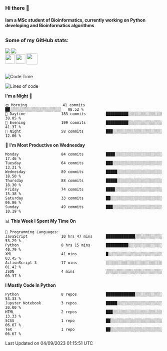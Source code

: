### Hi there 👋
#### Iam a MSc student of Bioinformatics, currently working on Python developing and Bioinformatics algorithms

##
### Some of my GitHub stats:

<div>
  <a href="https://github.com/AdrianoSilva19/AdrianoSilva19">
    <img heigth="180" align="left" src="https://github-readme-stats.vercel.app/api?username=AdrianoSilva19&count_private=true&include_all_comits=true&show_icons=true&theme=dracula" />
    <img heigth="180" align="center" src="https://github-readme-stats.vercel.app/api/top-langs/?username=AdrianoSilva19&langs_count=3&theme=dracula" />
  </a>
</div>

<div style="display:inline_block">
  <img align="center" heigth="30" width="30" src="https://cdn.jsdelivr.net/gh/devicons/devicon/icons/python/python-plain.svg" />
  <img align="center" heigth="30" width="30" src="https://cdn.jsdelivr.net/gh/devicons/devicon/icons/r/r-original.svg" />
  <img align="center" heigth="35" width="35" src="https://cdn.jsdelivr.net/gh/devicons/devicon/icons/neo4j/neo4j-original.svg" />
</div>

##

<!--START_SECTION:waka-->
![Code Time](http://img.shields.io/badge/Code%20Time-429%20hrs%2057%20mins-blue)

![Lines of code](https://img.shields.io/badge/From%20Hello%20World%20I%27ve%20Written-1.5%20million%20lines%20of%20code-blue)

**I'm a Night 🦉** 

```text
🌞 Morning                41 commits          ██░░░░░░░░░░░░░░░░░░░░░░░   08.52 % 
🌆 Daytime                183 commits         ██████████░░░░░░░░░░░░░░░   38.05 % 
🌃 Evening                199 commits         ██████████░░░░░░░░░░░░░░░   41.37 % 
🌙 Night                  58 commits          ███░░░░░░░░░░░░░░░░░░░░░░   12.06 % 
```
📅 **I'm Most Productive on Wednesday** 

```text
Monday                   84 commits          ████░░░░░░░░░░░░░░░░░░░░░   17.46 % 
Tuesday                  64 commits          ███░░░░░░░░░░░░░░░░░░░░░░   13.31 % 
Wednesday                89 commits          █████░░░░░░░░░░░░░░░░░░░░   18.50 % 
Thursday                 88 commits          █████░░░░░░░░░░░░░░░░░░░░   18.30 % 
Friday                   74 commits          ████░░░░░░░░░░░░░░░░░░░░░   15.38 % 
Saturday                 33 commits          ██░░░░░░░░░░░░░░░░░░░░░░░   06.86 % 
Sunday                   49 commits          ███░░░░░░░░░░░░░░░░░░░░░░   10.19 % 
```


📊 **This Week I Spent My Time On** 

```text
💬 Programming Languages: 
JavaScript               10 hrs 47 mins      █████████████░░░░░░░░░░░░   53.29 % 
Python                   8 hrs 15 mins       ██████████░░░░░░░░░░░░░░░   40.79 % 
XML                      41 mins             █░░░░░░░░░░░░░░░░░░░░░░░░   03.45 % 
ActionScript 3           17 mins             ░░░░░░░░░░░░░░░░░░░░░░░░░   01.42 % 
JSON                     4 mins              ░░░░░░░░░░░░░░░░░░░░░░░░░   00.37 % 
```

**I Mostly Code in Python** 

```text
Python                   8 repos             █████████████░░░░░░░░░░░░   53.33 % 
Jupyter Notebook         3 repos             █████░░░░░░░░░░░░░░░░░░░░   20.00 % 
HTML                     2 repos             ███░░░░░░░░░░░░░░░░░░░░░░   13.33 % 
SCSS                     1 repo              ██░░░░░░░░░░░░░░░░░░░░░░░   06.67 % 
TeX                      1 repo              ██░░░░░░░░░░░░░░░░░░░░░░░   06.67 % 
```




 Last Updated on 04/09/2023 01:15:51 UTC
<!--END_SECTION:waka-->






<!--

Here are some ideas to get you started:

- 🔭 I’m currently working on ...
- 🌱 I’m currently learning ...
- 👯 I’m looking to collaborate on ...
- 🤔 I’m looking for help with ...
- 💬 Ask me about ...
- 📫 How to reach me: ...
- 😄 Pronouns: ...
- ⚡ Fun fact: ...
-->
